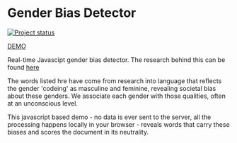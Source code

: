 # Gender Bias Detector

[![Project status](https://img.shields.io/badge/Project%20Status-Complete-brightgreen.svg)](#status)


[DEMO](https://darenr.github.io/gender-bias/)

Real-time Javascipt gender bias detector. The research behind this can be found [here](http://gender-decoder.katmatfield.com/static/documents/Gaucher-Friesen-Kay-JPSP-Gendered-Wording-in-Job-ads.pdf)

The words listed hre have come from research into language that reflects the gender 'codeing' as masculine and feminine, 
revealing societal bias about these genders. We associate each gender with those qualities, often at an unconscious level.

This javascript based demo - no data is ever sent to the server, all the processing happens locally in your browser - reveals
words that carry these biases and scores the document in its neutrality.
